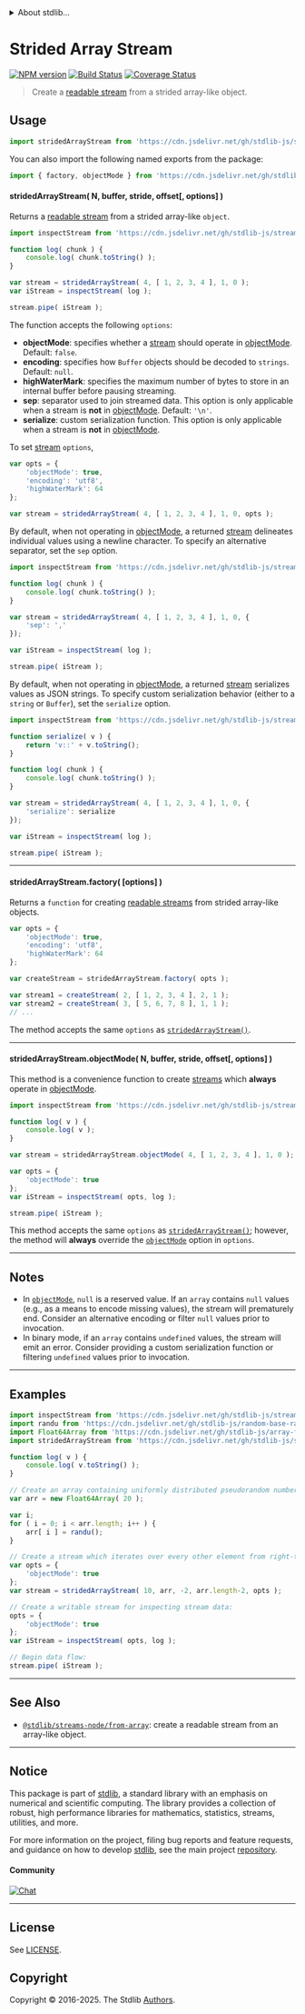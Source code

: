 <!--

@license Apache-2.0

Copyright (c) 2018 The Stdlib Authors.

Licensed under the Apache License, Version 2.0 (the "License");
you may not use this file except in compliance with the License.
You may obtain a copy of the License at

   http://www.apache.org/licenses/LICENSE-2.0

Unless required by applicable law or agreed to in writing, software
distributed under the License is distributed on an "AS IS" BASIS,
WITHOUT WARRANTIES OR CONDITIONS OF ANY KIND, either express or implied.
See the License for the specific language governing permissions and
limitations under the License.

-->


<details>
  <summary>
    About stdlib...
  </summary>
  <p>We believe in a future in which the web is a preferred environment for numerical computation. To help realize this future, we've built stdlib. stdlib is a standard library, with an emphasis on numerical and scientific computation, written in JavaScript (and C) for execution in browsers and in Node.js.</p>
  <p>The library is fully decomposable, being architected in such a way that you can swap out and mix and match APIs and functionality to cater to your exact preferences and use cases.</p>
  <p>When you use stdlib, you can be absolutely certain that you are using the most thorough, rigorous, well-written, studied, documented, tested, measured, and high-quality code out there.</p>
  <p>To join us in bringing numerical computing to the web, get started by checking us out on <a href="https://github.com/stdlib-js/stdlib">GitHub</a>, and please consider <a href="https://opencollective.com/stdlib">financially supporting stdlib</a>. We greatly appreciate your continued support!</p>
</details>

# Strided Array Stream

[![NPM version][npm-image]][npm-url] [![Build Status][test-image]][test-url] [![Coverage Status][coverage-image]][coverage-url] <!-- [![dependencies][dependencies-image]][dependencies-url] -->

> Create a [readable stream][readable-stream] from a strided array-like object.



<section class="usage">

## Usage

```javascript
import stridedArrayStream from 'https://cdn.jsdelivr.net/gh/stdlib-js/streams-node-from-strided-array@deno/mod.js';
```

You can also import the following named exports from the package:

```javascript
import { factory, objectMode } from 'https://cdn.jsdelivr.net/gh/stdlib-js/streams-node-from-strided-array@deno/mod.js';
```

<a name="strided-array-stream"></a>

#### stridedArrayStream( N, buffer, stride, offset\[, options] )

Returns a [readable stream][readable-stream] from a strided array-like `object`.

```javascript
import inspectStream from 'https://cdn.jsdelivr.net/gh/stdlib-js/streams-node-inspect-sink@deno/mod.js';

function log( chunk ) {
    console.log( chunk.toString() );
}

var stream = stridedArrayStream( 4, [ 1, 2, 3, 4 ], 1, 0 );
var iStream = inspectStream( log );

stream.pipe( iStream );
```

The function accepts the following `options`:

-   **objectMode**: specifies whether a [stream][stream] should operate in [objectMode][object-mode]. Default: `false`.
-   **encoding**: specifies how `Buffer` objects should be decoded to `strings`. Default: `null`.
-   **highWaterMark**: specifies the maximum number of bytes to store in an internal buffer before pausing streaming.
-   **sep**: separator used to join streamed data. This option is only applicable when a stream is **not** in [objectMode][object-mode]. Default: `'\n'`.
-   **serialize**: custom serialization function. This option is only applicable when a stream is **not** in [objectMode][object-mode].

To set [stream][stream] `options`,

```javascript
var opts = {
    'objectMode': true,
    'encoding': 'utf8',
    'highWaterMark': 64
};

var stream = stridedArrayStream( 4, [ 1, 2, 3, 4 ], 1, 0, opts );
```

By default, when not operating in [objectMode][object-mode], a returned [stream][stream] delineates individual values using a newline character. To specify an alternative separator, set the `sep` option.

```javascript
import inspectStream from 'https://cdn.jsdelivr.net/gh/stdlib-js/streams-node-inspect-sink@deno/mod.js';

function log( chunk ) {
    console.log( chunk.toString() );
}

var stream = stridedArrayStream( 4, [ 1, 2, 3, 4 ], 1, 0, {
    'sep': ','
});

var iStream = inspectStream( log );

stream.pipe( iStream );
```

By default, when not operating in [objectMode][object-mode], a returned [stream][stream] serializes values as JSON strings. To specify custom serialization behavior (either to a `string` or `Buffer`), set the `serialize` option.

```javascript
import inspectStream from 'https://cdn.jsdelivr.net/gh/stdlib-js/streams-node-inspect-sink@deno/mod.js';

function serialize( v ) {
    return 'v::' + v.toString();
}

function log( chunk ) {
    console.log( chunk.toString() );
}

var stream = stridedArrayStream( 4, [ 1, 2, 3, 4 ], 1, 0, {
    'serialize': serialize
});

var iStream = inspectStream( log );

stream.pipe( iStream );
```

* * *

#### stridedArrayStream.factory( \[options] )

Returns a `function` for creating [readable streams][readable-stream] from strided array-like objects.

```javascript
var opts = {
    'objectMode': true,
    'encoding': 'utf8',
    'highWaterMark': 64
};

var createStream = stridedArrayStream.factory( opts );

var stream1 = createStream( 2, [ 1, 2, 3, 4 ], 2, 1 );
var stream2 = createStream( 3, [ 5, 6, 7, 8 ], 1, 1 );
// ...
```

The method accepts the same `options` as [`stridedArrayStream()`](#strided-array-stream).

* * *

#### stridedArrayStream.objectMode( N, buffer, stride, offset\[, options] )

This method is a convenience function to create [streams][stream] which **always** operate in [objectMode][object-mode].

```javascript
import inspectStream from 'https://cdn.jsdelivr.net/gh/stdlib-js/streams-node-inspect-sink@deno/mod.js';

function log( v ) {
    console.log( v );
}

var stream = stridedArrayStream.objectMode( 4, [ 1, 2, 3, 4 ], 1, 0 );

var opts = {
    'objectMode': true
};
var iStream = inspectStream( opts, log );

stream.pipe( iStream );
```

This method accepts the same `options` as [`stridedArrayStream()`](#strided-array-stream); however, the method will **always** override the [`objectMode`][object-mode] option in `options`.

</section>

<!-- /.usage -->

* * *

<section class="notes">

## Notes

-   In [`objectMode`][object-mode], `null` is a reserved value. If an `array` contains `null` values (e.g., as a means to encode missing values), the stream will prematurely end. Consider an alternative encoding or filter `null` values prior to invocation.
-   In binary mode, if an `array` contains `undefined` values, the stream will emit an error. Consider providing a custom serialization function or filtering `undefined` values prior to invocation.

</section>

<!-- /.notes -->

* * *

<section class="examples">

## Examples

<!-- eslint no-undef: "error" -->

```javascript
import inspectStream from 'https://cdn.jsdelivr.net/gh/stdlib-js/streams-node-inspect-sink@deno/mod.js';
import randu from 'https://cdn.jsdelivr.net/gh/stdlib-js/random-base-randu@deno/mod.js';
import Float64Array from 'https://cdn.jsdelivr.net/gh/stdlib-js/array-float64@deno/mod.js';
import stridedArrayStream from 'https://cdn.jsdelivr.net/gh/stdlib-js/streams-node-from-strided-array@deno/mod.js';

function log( v ) {
    console.log( v.toString() );
}

// Create an array containing uniformly distributed pseudorandom numbers:
var arr = new Float64Array( 20 );

var i;
for ( i = 0; i < arr.length; i++ ) {
    arr[ i ] = randu();
}

// Create a stream which iterates over every other element from right-to-left:
var opts = {
    'objectMode': true
};
var stream = stridedArrayStream( 10, arr, -2, arr.length-2, opts );

// Create a writable stream for inspecting stream data:
opts = {
    'objectMode': true
};
var iStream = inspectStream( opts, log );

// Begin data flow:
stream.pipe( iStream );
```

</section>

<!-- /.examples -->

<!-- Section for related `stdlib` packages. Do not manually edit this section, as it is automatically populated. -->

<section class="related">

* * *

## See Also

-   <span class="package-name">[`@stdlib/streams-node/from-array`][@stdlib/streams/node/from-array]</span><span class="delimiter">: </span><span class="description">create a readable stream from an array-like object.</span>

</section>

<!-- /.related -->

<!-- Section for all links. Make sure to keep an empty line after the `section` element and another before the `/section` close. -->


<section class="main-repo" >

* * *

## Notice

This package is part of [stdlib][stdlib], a standard library with an emphasis on numerical and scientific computing. The library provides a collection of robust, high performance libraries for mathematics, statistics, streams, utilities, and more.

For more information on the project, filing bug reports and feature requests, and guidance on how to develop [stdlib][stdlib], see the main project [repository][stdlib].

#### Community

[![Chat][chat-image]][chat-url]

---

## License

See [LICENSE][stdlib-license].


## Copyright

Copyright &copy; 2016-2025. The Stdlib [Authors][stdlib-authors].

</section>

<!-- /.stdlib -->

<!-- Section for all links. Make sure to keep an empty line after the `section` element and another before the `/section` close. -->

<section class="links">

[npm-image]: http://img.shields.io/npm/v/@stdlib/streams-node-from-strided-array.svg
[npm-url]: https://npmjs.org/package/@stdlib/streams-node-from-strided-array

[test-image]: https://github.com/stdlib-js/streams-node-from-strided-array/actions/workflows/test.yml/badge.svg?branch=main
[test-url]: https://github.com/stdlib-js/streams-node-from-strided-array/actions/workflows/test.yml?query=branch:main

[coverage-image]: https://img.shields.io/codecov/c/github/stdlib-js/streams-node-from-strided-array/main.svg
[coverage-url]: https://codecov.io/github/stdlib-js/streams-node-from-strided-array?branch=main

<!--

[dependencies-image]: https://img.shields.io/david/stdlib-js/streams-node-from-strided-array.svg
[dependencies-url]: https://david-dm.org/stdlib-js/streams-node-from-strided-array/main

-->

[chat-image]: https://img.shields.io/gitter/room/stdlib-js/stdlib.svg
[chat-url]: https://app.gitter.im/#/room/#stdlib-js_stdlib:gitter.im

[stdlib]: https://github.com/stdlib-js/stdlib

[stdlib-authors]: https://github.com/stdlib-js/stdlib/graphs/contributors

[umd]: https://github.com/umdjs/umd
[es-module]: https://developer.mozilla.org/en-US/docs/Web/JavaScript/Guide/Modules

[deno-url]: https://github.com/stdlib-js/streams-node-from-strided-array/tree/deno
[deno-readme]: https://github.com/stdlib-js/streams-node-from-strided-array/blob/deno/README.md
[umd-url]: https://github.com/stdlib-js/streams-node-from-strided-array/tree/umd
[umd-readme]: https://github.com/stdlib-js/streams-node-from-strided-array/blob/umd/README.md
[esm-url]: https://github.com/stdlib-js/streams-node-from-strided-array/tree/esm
[esm-readme]: https://github.com/stdlib-js/streams-node-from-strided-array/blob/esm/README.md
[branches-url]: https://github.com/stdlib-js/streams-node-from-strided-array/blob/main/branches.md

[stdlib-license]: https://raw.githubusercontent.com/stdlib-js/streams-node-from-strided-array/main/LICENSE

[stream]: https://nodejs.org/api/stream.html

[object-mode]: https://nodejs.org/api/stream.html#stream_object_mode

[readable-stream]: https://nodejs.org/api/stream.html

<!-- <related-links> -->

[@stdlib/streams/node/from-array]: https://github.com/stdlib-js/streams-node-from-array/tree/deno

<!-- </related-links> -->

</section>

<!-- /.links -->

